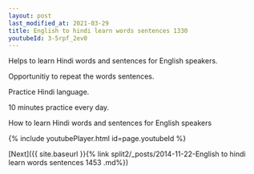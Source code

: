 ```yaml
---
layout: post
last_modified_at: 2021-03-29
title: English to hindi learn words sentences 1330 
youtubeId: 3-5rpf_2ev0
---
```

 
 
Helps to learn Hindi words and sentences for English speakers.

Opportunitiy to repeat the words sentences. 

Practice Hindi language. 
 
10 minutes practice every day. 
 
How to learn Hindi words and sentences for English speakers 
 
{% include youtubePlayer.html id=page.youtubeId %}
 
 
[Next]({{ site.baseurl }}{% link  split2/_posts/2014-11-22-English to hindi learn words sentences 1453 .md%})
 
